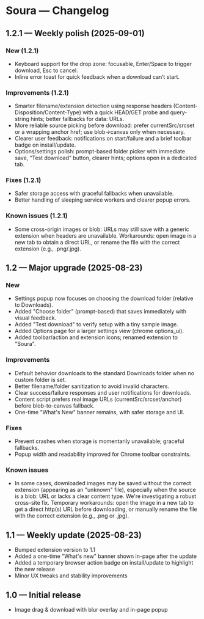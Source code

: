 # Soura — Changelog

## 1.2.1 — Weekly polish (2025-09-01)

### New (1.2.1)

- Keyboard support for the drop zone: focusable, Enter/Space to trigger download, Esc to cancel.
- Inline error toast for quick feedback when a download can’t start.

### Improvements (1.2.1)

- Smarter filename/extension detection using response headers (Content-Disposition/Content-Type) with a quick HEAD/GET probe and query-string hints; better fallbacks for data: URLs.
- More reliable source picking before download: prefer currentSrc/srcset or a wrapping anchor href; use blob→canvas only when necessary.
- Clearer user feedback: notifications on start/failure and a brief toolbar badge on install/update.
- Options/settings polish: prompt-based folder picker with immediate save, “Test download” button, clearer hints; options open in a dedicated tab.

### Fixes (1.2.1)

- Safer storage access with graceful fallbacks when unavailable.
- Better handling of sleeping service workers and clearer popup errors.

### Known issues (1.2.1)

- Some cross-origin images or blob: URLs may still save with a generic extension when headers are unavailable. Workarounds: open image in a new tab to obtain a direct URL, or rename the file with the correct extension (e.g., .png/.jpg).

## 1.2 — Major upgrade (2025-08-23)

### New

- Settings popup now focuses on choosing the download folder (relative to Downloads).
- Added "Choose folder" (prompt-based) that saves immediately with visual feedback.
- Added "Test download" to verify setup with a tiny sample image.
- Added Options page for a larger settings view (chrome options_ui).
- Added toolbar/action and extension icons; renamed extension to "Soura".

### Improvements

- Default behavior downloads to the standard Downloads folder when no custom folder is set.
- Better filename/folder sanitization to avoid invalid characters.
- Clear success/failure responses and user notifications for downloads.
- Content script prefers real image URLs (currentSrc/srcset/anchor) before blob-to-canvas fallback.
- One-time "What's New" banner remains, with safer storage and UI.

### Fixes

- Prevent crashes when storage is momentarily unavailable; graceful fallbacks.
- Popup width and readability improved for Chrome toolbar constraints.

### Known issues

- In some cases, downloaded images may be saved without the correct extension (appearing as an "unknown" file), especially when the source is a blob: URL or lacks a clear content type. We're investigating a robust cross-site fix. Temporary workarounds: open the image in a new tab to get a direct http(s) URL before downloading, or manually rename the file with the correct extension (e.g., .png or .jpg).

## 1.1 — Weekly update (2025-08-23)

- Bumped extension version to 1.1
- Added a one-time "What's new" banner shown in-page after the update
- Added a temporary browser action badge on install/update to highlight the new release
- Minor UX tweaks and stability improvements

## 1.0 — Initial release

- Image drag & download with blur overlay and in-page popup
